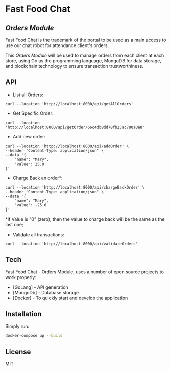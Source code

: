 # Fast Food Chat
## _Orders Module_

Fast Food Chat is the trademark of the portal to be used as a main access to use our chat robot for attendance client's orders.

This _Orders Module_ will be used to manage orders from each client at each store, using Go as the programming language, MongoDB for data storage, and blockchain technology to ensure transaction trustworthiness.

## API

- List all Orders:
```
curl --location 'http://localhost:8000/api/getAllOrders'
```
- Get Specific Order:
```
curl --location 'http://localhost:8000/api/getOrder/66c4db8dd78fb25ac780a0a8'
```
- Add new order:
```
curl --location 'http://localhost:8000/api/addOrder' \
--header 'Content-Type: application/json' \
--data '{
    "name": "Mary",
    "value": 25.0
}'
```
- Charge Back an order*:
```
curl --location 'http://localhost:8000/api/chargeBackOrder' \
--header 'Content-Type: application/json' \
--data '{
    "name": "Mary",
    "value": -25.0
}'
```
*if Value is "0" (zero), then the value to charge back will be the same as the last one;
- Validate all transactions:
```
curl --location 'http://localhost:8000/api/validateOrders'
```

## Tech

Fast Food Chat - Orders Module, uses a number of open source projects to work properly:

- [GoLang] - API generation
- [MongoDb] - Database storage
- [Docker] - To quickly start and develop the application

## Installation

Simply run:

```sh
docker-compose up --build 
```


## License

MIT

